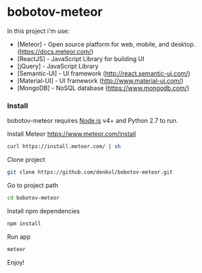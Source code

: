 # bobotov-meteor

In this project i'm use:

* [Meteor] - Open source platform for web, mobile, and desktop. (https://docs.meteor.com/)
* [ReactJS] - JavaScript Library for building UI
* [jQuery] - JavaScript Library
* [Semantic-UI] - UI framework (http://react.semantic-ui.com/)
* [Material-UI] - UI framework (http://www.material-ui.com/)
* [MongoDB] - NoSQL database (https://www.mongodb.com/)

### Install
bobotov-meteor requires [Node.js](https://nodejs.org/) v4+ and Python 2.7 to run.

Install Meteor https://www.meteor.com/install
```sh
curl https://install.meteor.com/ | sh
```

Clone project
```sh
git clone https://github.com/denkol/bobotov-meteor.git
```

Go to project path
```sh
cd bobotov-meteor
```

Install npm dependencies
```sh
npm install
```

Run app
```sh
meteor
```

Enjoy!
